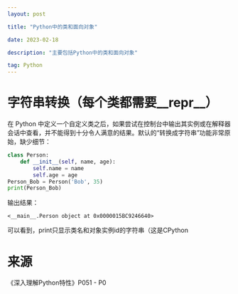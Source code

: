 ```yaml
---
layout: post

title: "Python中的类和面向对象"

date: 2023-02-18

description: "主要包括Python中的类和面向对象"

tag: Python
---
```

# 字符串转换（每个类都需要__repr__）


在 Python 中定义一个自定义类之后，如果尝试在控制台中输出其实例或在解释器会话中查看，并不能得到十分令人满意的结果。默认的“转换成字符串”功能非常原始，缺少细节：

```python
class Person:
    def __init__(self, name, age):
        self.name = name
        self.age = age
Person_Bob = Person('Bob', 35)
print(Person_Bob)
```

输出结果：

```console
<__main__.Person object at 0x0000015BC9246640>
```

可以看到，print只显示类名和对象实例id的字符串（这是CPython



# 来源

《深入理解Python特性》P051 - P0
